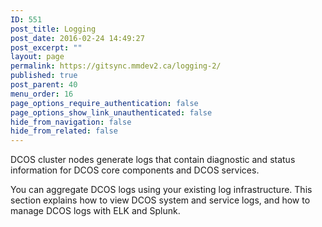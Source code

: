 ```yaml
---
ID: 551
post_title: Logging
post_date: 2016-02-24 14:49:27
post_excerpt: ""
layout: page
permalink: https://gitsync.mmdev2.ca/logging-2/
published: true
post_parent: 40
menu_order: 16
page_options_require_authentication: false
page_options_show_link_unauthenticated: false
hide_from_navigation: false
hide_from_related: false
---
```

DCOS cluster nodes generate logs that contain diagnostic and status information for DCOS core components and DCOS services.

You can aggregate DCOS logs using your existing log infrastructure. This section explains how to view DCOS system and service logs, and how to manage DCOS logs with ELK and Splunk.